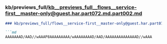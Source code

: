 ### kb/previews_full/kb__previews_full__flows__service-first__master-only@guest.har.part072.md.part002.md

```md
### kb/previews_full/flows__service-first__master-only@guest.har.part072.md (part 002)

```md
AAAAAAAD/AAD//wAAAP8AAAAAAAAA/wAAAAAAAAD/AAD/AAAAAAAAAAAAAAD//wAAA
```

```

```

